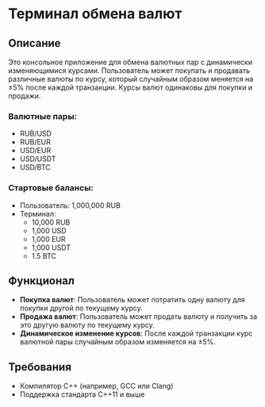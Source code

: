 # Терминал обмена валют

## Описание
Это консольное приложение для обмена валютных пар с динамически изменяющимися курсами. Пользователь может покупать и продавать различные валюты по курсу, который случайным образом меняется на ±5% после каждой транзакции. Курсы валют одинаковы для покупки и продажи.

### Валютные пары:
- RUB/USD
- RUB/EUR
- USD/EUR
- USD/USDT
- USD/BTC

### Стартовые балансы:
- Пользователь: 1,000,000 RUB
- Терминал:
  - 10,000 RUB
  - 1,000 USD
  - 1,000 EUR
  - 1,000 USDT
  - 1.5 BTC

## Функционал
- **Покупка валют**: Пользователь может потратить одну валюту для покупки другой по текущему курсу.
- **Продажа валют**: Пользователь может продать валюту и получить за это другую валюту по текущему курсу.
- **Динамическое изменение курсов**: После каждой транзакции курс валютной пары случайным образом изменяется на ±5%.
  
## Требования
- Компилятор C++ (например, GCC или Clang)
- Поддержка стандарта C++11 и выше

